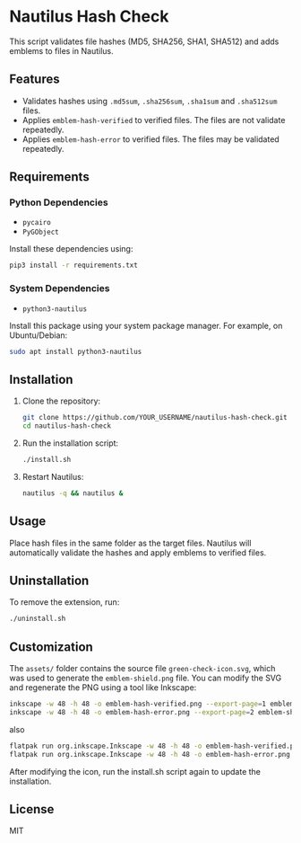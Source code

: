 # Nautilus Hash Check

This script validates file hashes (MD5, SHA256, SHA1, SHA512) and adds emblems to files in Nautilus.

## Features
- Validates hashes using `.md5sum`, `.sha256sum`, `.sha1sum` and `.sha512sum` files.
- Applies `emblem-hash-verified` to verified files. The files are not validate repeatedly.
- Applies `emblem-hash-error` to verified files. The files may be validated repeatedly.

## Requirements

### Python Dependencies
- `pycairo`
- `PyGObject`

Install these dependencies using:
```bash
pip3 install -r requirements.txt
```

### System Dependencies
- `python3-nautilus`

Install this package using your system package manager. For example, on Ubuntu/Debian:
```bash
sudo apt install python3-nautilus
```

## Installation

1. Clone the repository:
   ```bash
   git clone https://github.com/YOUR_USERNAME/nautilus-hash-check.git
   cd nautilus-hash-check
   ```

2. Run the installation script:
   ```bash
   ./install.sh
   ```

3. Restart Nautilus:
   ```bash
   nautilus -q && nautilus &
   ```

## Usage

Place hash files in the same folder as the target files. Nautilus will automatically validate the hashes and apply emblems to verified files.

## Uninstallation

To remove the extension, run:
```bash
./uninstall.sh
```

## Customization

The `assets/` folder contains the source file `green-check-icon.svg`, which was used to generate the `emblem-shield.png` file. You can modify the SVG and regenerate the PNG using a tool like Inkscape:

```bash
inkscape -w 48 -h 48 -o emblem-hash-verified.png --export-page=1 emblem-shield.svg  
inkscape -w 48 -h 48 -o emblem-hash-error.png --export-page=2 emblem-shield.svg
```
also

```bash
flatpak run org.inkscape.Inkscape -w 48 -h 48 -o emblem-hash-verified.png --export-page=1 emblem-shield.svg  
flatpak run org.inkscape.Inkscape -w 48 -h 48 -o emblem-hash-error.png --export-page=2 emblem-shield.svg
```

After modifying the icon, run the install.sh script again to update the installation.

## License
MIT
